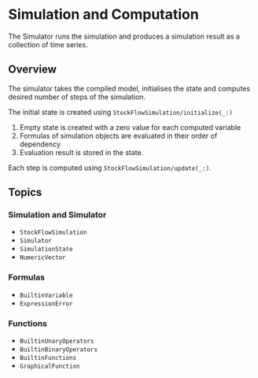# Simulation and Computation

The Simulator runs the simulation and produces a simulation result as a
collection of time series.

## Overview

The simulator takes the compiled model, initialises the state and computes
desired number of steps of the simulation.

The initial state is created using ``StockFlowSimulation/initialize(_:)``

1. Empty state is created with a zero value for each computed variable
2. Formulas of simulation objects are evaluated in their order of dependency
3. Evaluation result is stored in the state.

Each step is computed using ``StockFlowSimulation/update(_:)``.

## Topics

### Simulation and Simulator

- ``StockFlowSimulation``
- ``Simulator``
- ``SimulationState``
- ``NumericVector``

### Formulas

- ``BuiltinVariable``
- ``ExpressionError``

### Functions

- ``BuiltinUnaryOperators``
- ``BuiltinBinaryOperators``
- ``BuiltinFunctions``
- ``GraphicalFunction``
